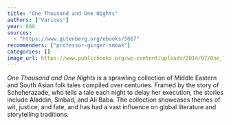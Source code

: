 ```yaml
---
title: "One Thousand and One Nights"
authors: ["Various"]
year: 800
sources:
  - "https://www.gutenberg.org/ebooks/5667"
recommenders: ["professor-ginger-smoak"]
categories: []
image_url: https://www.publicbooks.org/wp-content/uploads/2014/07/One_Thousand_and_One_Nights17_cropped.jpg
---
```


*One Thousand and One Nights* is a sprawling collection of Middle Eastern and South Asian folk tales compiled over centuries. Framed by the story of Scheherazade, who tells a tale each night to delay her execution, the stories include Aladdin, Sinbad, and Ali Baba. The collection showcases themes of wit, justice, and fate, and has had a vast influence on global literature and storytelling traditions.
